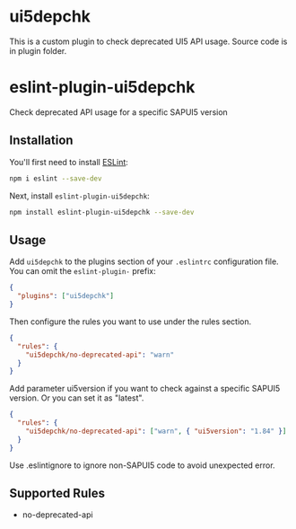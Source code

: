 # ui5depchk

This is a custom plugin to check deprecated UI5 API usage. Source code is in plugin folder.

# eslint-plugin-ui5depchk

Check deprecated API usage for a specific SAPUI5 version

## Installation

You'll first need to install [ESLint](https://eslint.org/):

```sh
npm i eslint --save-dev
```

Next, install `eslint-plugin-ui5depchk`:

```sh
npm install eslint-plugin-ui5depchk --save-dev
```

## Usage

Add `ui5depchk` to the plugins section of your `.eslintrc` configuration file. You can omit the `eslint-plugin-` prefix:

```json
{
  "plugins": ["ui5depchk"]
}
```

Then configure the rules you want to use under the rules section.

```json
{
  "rules": {
    "ui5depchk/no-deprecated-api": "warn"
  }
}
```

Add parameter ui5version if you want to check against a specific SAPUI5 version. Or you can set it as "latest".

```json
{
  "rules": {
    "ui5depchk/no-deprecated-api": ["warn", { "ui5version": "1.84" }]
  }
}
```

Use .eslintignore to ignore non-SAPUI5 code to avoid unexpected error.

## Supported Rules

- no-deprecated-api
